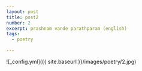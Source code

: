 ```yaml
---
layout: post
title: post2
number: 2
excerpt: prashnam vande parathparam (english)
tags:
  - poetry

---
```




![_config.yml]({{ site.baseurl }}/images/poetry/2.jpg)

